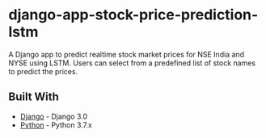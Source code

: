 # django-app-stock-price-prediction-lstm
A Django app to predict realtime stock market prices for NSE India and NYSE using LSTM.
Users can select from a predefined list of stock names to predict the prices.
## Built With

* [Django](https://www.djangoproject.com/) - Django 3.0
* [Python](https://www.python.org/) - Python 3.7.x
